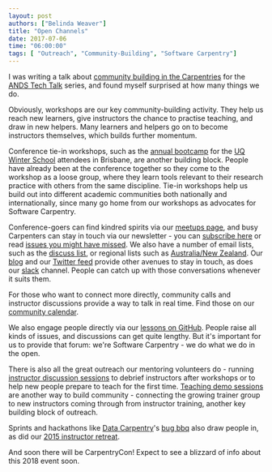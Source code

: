 ```yaml
---
layout: post
authors: ["Belinda Weaver"]
title: "Open Channels"
date: 2017-07-06
time: "06:00:00"
tags: [ "Outreach", "Community-Building", "Software Carpentry"]
---
```


I was writing a talk about [community building in the Carpentries](http://www.ands.org.au/partners-and-communities/ands-communities/tech-talks#Skills_and_Community_Engagement_7_Jul_2017-1)
for the [ANDS Tech Talk](http://www.ands.org.au/partners-and-communities/ands-communities/tech-talks) series, and 
found myself surprised at how many things we do.

Obviously, workshops are our key community-building activity. They help us reach new learners, give instructors the 
chance to practise teaching, and draw in new helpers. Many learners and helpers go on to become instructors themselves, 
which builds further momentum.

Conference tie-in workshops, such as the [annual bootcamp](https://bio-swc-bne.github.io/2017-07-10-uqws/) for the
[UQ Winter School](http://bioinformatics.org.au/ws17/) attendees in Brisbane, are another building block. 
People have already been at the conference together so they come to the workshop as a loose group, 
where they learn tools relevant to their research practice with others from the same discipline. Tie-in workshops help 
us build out into different academic communities both nationally and internationally, since many go home from our workshops as 
advocates for Software Carpentry.

Conference-goers can find kindred spirits via our [meetups page](http://pad.software-carpentry.org/swc-events-meetup), 
and busy Carpenters can stay in touch via our newsletter - you can [subscribe here](http://eepurl.com/cfODMH) or 
read [issues you might have missed](http://us14.campaign-archive2.com/home/?u=46d7513c798c6bd41e5f58f4a&id=50c3e6d6fe). 
We also have a number of email lists, such as the [discuss list](http://lists.software-carpentry.org/listinfo/discuss), 
or regional lists such as [Australia/New Zealand](http://lists.software-carpentry.org/listinfo/aus-nz). 
Our [blog](http://www.software-carpentry.org/blog) and our [Twitter feed](https://twitter.com/swcarpentry) 
provide other avenues to stay in touch, as does our [slack](https://swc-slack-invite.herokuapp.com/) channel. 
People can catch up with those conversations whenever it suits them.

For those who want to connect more directly, community calls and instructor discussions provide a way to talk in 
real time. Find those on our [community calendar](https://software-carpentry.org/join/).

We also engage people directly via our [lessons on GitHub](https://github.com/swcarpentry). People raise all 
kinds of issues, and discussions can get quite lengthy. But it's important for us to provide that forum: we're 
Software Carpentry - we do what we do in the open.

There is also all the great outreach our mentoring volunteers do - running 
[instructor discussion sessions](http://pad.software-carpentry.org/instructor-discussion) to debrief instructors after 
workshops or to help new people prepare to teach for the first time. 
[Teaching demo sessions](http://pad.software-carpentry.org/teaching-demos) are another way to build community - 
connecting the growing trainer group to new instructors coming through from instructor training, another key building block of 
outreach.

Sprints and hackathons like [Data Carpentry](http://www.datacarpentry.org/)'s 
[bug bbq](http://www.datacarpentry.org/blog/bug-bbq/) also draw people in, as did 
our [2015 instructor retreat](https://software-carpentry.org/blog/2015/09/instructor-helper-retreat.html).

And soon there will be CarpentryCon! Expect to see a blizzard of info about this 2018 event soon.
